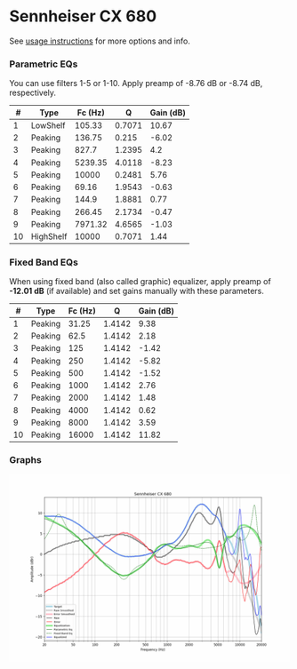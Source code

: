 # Sennheiser CX 680
See [usage instructions](https://github.com/jaakkopasanen/AutoEq#usage) for more options and info.

### Parametric EQs
You can use filters 1-5 or 1-10. Apply preamp of -8.76 dB or -8.74 dB, respectively.

|   # | Type      |   Fc (Hz) |      Q |   Gain (dB) |
|-----|-----------|-----------|--------|-------------|
|   1 | LowShelf  |    105.33 | 0.7071 |       10.67 |
|   2 | Peaking   |    136.75 | 0.215  |       -6.02 |
|   3 | Peaking   |    827.7  | 1.2395 |        4.2  |
|   4 | Peaking   |   5239.35 | 4.0118 |       -8.23 |
|   5 | Peaking   |  10000    | 0.2481 |        5.76 |
|   6 | Peaking   |     69.16 | 1.9543 |       -0.63 |
|   7 | Peaking   |    144.9  | 1.8881 |        0.77 |
|   8 | Peaking   |    266.45 | 2.1734 |       -0.47 |
|   9 | Peaking   |   7971.32 | 4.6565 |       -1.03 |
|  10 | HighShelf |  10000    | 0.7071 |        1.44 |

### Fixed Band EQs
When using fixed band (also called graphic) equalizer, apply preamp of **-12.01 dB** (if available) and set gains manually with these parameters.

|   # | Type    |   Fc (Hz) |      Q |   Gain (dB) |
|-----|---------|-----------|--------|-------------|
|   1 | Peaking |     31.25 | 1.4142 |        9.38 |
|   2 | Peaking |     62.5  | 1.4142 |        2.18 |
|   3 | Peaking |    125    | 1.4142 |       -1.42 |
|   4 | Peaking |    250    | 1.4142 |       -5.82 |
|   5 | Peaking |    500    | 1.4142 |       -1.52 |
|   6 | Peaking |   1000    | 1.4142 |        2.76 |
|   7 | Peaking |   2000    | 1.4142 |        1.48 |
|   8 | Peaking |   4000    | 1.4142 |        0.62 |
|   9 | Peaking |   8000    | 1.4142 |        3.59 |
|  10 | Peaking |  16000    | 1.4142 |       11.82 |

### Graphs
![](./Sennheiser%20CX%20680.png)
